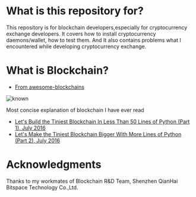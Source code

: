 # What is this repository for?

  This repository is for blockchain developers,especially for cryptocurrency exchange developers. It covers how to install cryptocurrency daemons/wallet, how to test them. And It also contains problems what I encountered while developing cryptocurrency exchange.

# What is Blockchain?
   - [From awesome-blockchains](https://github.com/openblockchains/awesome-blockchains)
   
   ![known](https://github.com/openblockchains/awesome-blockchains/blob/master/i/blockchain-jesus.png)
   
   Most concise explanation of blockchain I have ever read
  - [Let's Build the Tiniest Blockchain In Less Than 50 Lines of Python (Part 1), July 2016](https://medium.com/crypto-currently/lets-build-the-tiniest-blockchain-e70965a248b)
  - [Let's Make the Tiniest Blockchain Bigger With More Lines of Python (Part 2), July 2016](https://medium.com/crypto-currently/lets-make-the-tiniest-blockchain-bigger-ac360a328f4d)

# Acknowledgments

  Thanks to my workmates of Blockchain R&D Team, Shenzhen QianHai Bitspace Technology Co.,Ltd.
